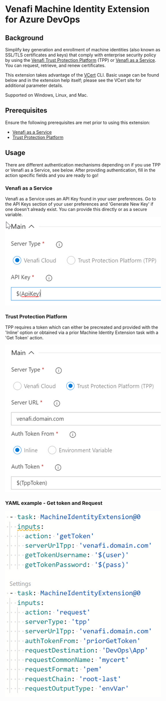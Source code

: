 # Venafi Machine Identity Extension for Azure DevOps

## Background
Simplify key generation and enrollment of machine identities (also known as SSL/TLS certificates and keys) that comply with enterprise security policy by using the [Venafi Trust Protection Platform](https://www.venafi.com/platform/trust-protection-platform) (TPP) or [Venafi as a Service](https://www.venafi.com/venaficloud).  You can request, retrieve, and renew certificates.

This extension takes advantage of the [VCert](https://github.com/Venafi/vcert) CLI.  Basic usage can be found below and in the extension help itself; please see the VCert site for additional parameter details.

Supported on Windows, Linux, and Mac.

## Prerequisites
Ensure the following prerequisites are met prior to using this extension:
- [Venafi as a Service](https://github.com/Venafi/vcert/blob/master/README-CLI-CLOUD.md#prerequisites)
- [Trust Protection Platform](https://github.com/Venafi/vcert/blob/master/README-CLI-PLATFORM.md#prerequisites)
## Usage
There are different authentication mechanisms depending on if you use TPP or Venafi as a Service, see below.  After providing authentication, fill in the action specific fields and you are ready to go!
### Venafi as a Service
Venafi as a Service uses an API Key found in your user preferences.  Go to the API Keys section of your user preferences and 'Generate New Key' if one doesn't already exist.  You can provide this directly or as a secure variable.
![Cloud server - Main](https://raw.githubusercontent.com/gdbarron/MachineIdentityExtension/master/extension/images/CloudMain.jpg)

### Trust Protection Platform
TPP requires a token which can either be precreated and provided with the 'Inline' option or obtained via a prior Machine Identity Extension task with a 'Get Token' action.

![TPP server - Main](https://raw.githubusercontent.com/gdbarron/MachineIdentityExtension/master/extension/images/TppMain.jpg)

### YAML example - Get token and Request
![yaml example](https://raw.githubusercontent.com/gdbarron/MachineIdentityExtension/master/extension/images/yaml.jpg)

